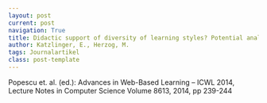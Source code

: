 ```yaml
---
layout: post
current: post
navigation: True
title: Didactic support of diversity of learning styles? Potential analysis of three collaborative learning methods within e-business education.
author: Katzlinger, E., Herzog, M.
tags: Journalartikel
class: post-template
---
```


Popescu et. al. (ed.): Advances in Web-Based Learning – ICWL 2014, Lecture Notes in Computer Science Volume 8613, 2014, pp 239-244